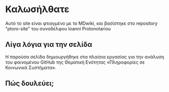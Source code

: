 # Καλωσήλθατε
Αυτό το site είναι φτιαγμένο με το MDwiki, και βασίστηκε στο repository "ptoro-site" του συναδέλφου Ioanni Protonotariou  

## Λίγα λόγια για την σελίδα
Η παρούσα σελίδα δημιουργήθηκε στα πλαίσια  εργασίας για την ανάλυση του φαινομένου GitHub της Θεματική Ενότητας «Πληροφορίες σε Κοινωνικά Συστήματα». 



## Πώς δουλεύει;


